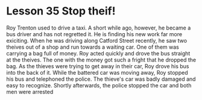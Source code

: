 #  Lesson 35 Stop theif!

Roy Trenton used to drive a taxi. A short while ago, however, he became a bus driver and has not regretted it. He is finding his new work far more exiciting. When he was driving along Catford Street recently, he saw two theives out of a shop and run towards a waiting car. One of them was carrying a bag full of money. Roy acted quickly and drove the bus straight at the theives. The one with the money got such a fright that he dropped the bag. As the thieves were trying to get away in their car, Roy drove his bus into the back of it. While the battered car was moving away, Roy stopped his bus and telephoned the police. The thieve's car was badly damaged and easy to recognize. Shortly afterwards, the police stopped the car and both men were arrested
